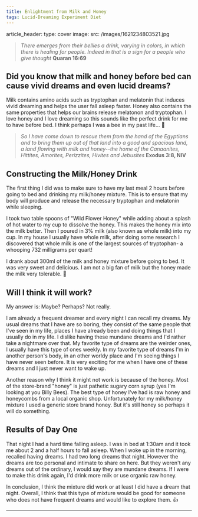 ```yaml
---
title: Enlightment from Milk and Honey 
tags: Lucid-Dreaming Experiment Diet 
--- 
```

article_header:
  type: cover
  image:
    src: /images/1621234803521.jpg

> _There emerges from their bellies a drink, varying in colors, in which there is healing for people. Indeed in that is a sign for a people who give thought_
> **Quaran 16:69**

## Did you know that milk and honey before bed can cause vivid dreams and even lucid dreams? 

Milk contains amino acids such as tryptophan and melatonin that induces vivid dreaming and helps the user fall asleep faster. Honey also contains the same properties that helps our brains release melatonon and tryptophan. I love honey and I love dreaming so this sounds like the perfect drink for me to have before bed. I think perhaps I was a bee in my past life... :honeybee: 

> _So I have come down to rescue them from the hand of the Egyptians and to bring them up out of that land into a good and spacious land, a land flowing with_
> _milk and honey--the home of the Canaanites, Hittites, Amorites, Perizzites, Hivites and Jebusites_
> **Exodus 3:8, NIV**

## Constructing the Milk/Honey Drink

The first thing I did was to make sure to have my last meal 2 hours before going to bed and drinking my milk/honey mixture. This is to ensure that my body will produce and release the necessary tryptophan and melatonin while sleeping.

I took two table spoons of "Wild Flower Honey" while adding about a splash of hot water to my cup to dissolve the honey. This makes the honey mix into the milk better. Then I poured in 3% milk (also known as whole milk) into my cup. In my house I usually have whole milk, after doing some research I discovered that whole milk is one of the largest sources of tryptophan- a whooping 732 milligrams per quart! 

I drank about 300ml of the milk and honey mixture before going to bed. It was very sweet and delicious. I am not a big fan of milk but the honey made the milk very tolerable. :honey_pot:

## Will I think it will work? 

My answer is: Maybe? Perhaps? Not really. 

I am already a frequent dreamer and every night I can recall my dreams. My usual dreams that I have are so boring, they consist of the same people that I've seen in my life, places I have already been and doing things that I usually do in my life. I dislike having these mundane dreams and I'd rather take a nightmare over that. My favorite type of dreams are the weirder ones, I usually have this type of ones weekly. In my favorite type of dreams I'm in another person's body, in an other worldy place and I'm seeing things I have never seen before. It is very exciting for me when I have one of these dreams and I just never want to wake up. 

Another reason why I think it might not work is because of the honey. Most of the store-brand "honey" is just pathetic sugary corn syrup (yes I'm looking at you Billy Bees). The best type of honey I've had is raw honey and honeycombs from a local organic shop. Unfortunately for my milk/honey mixture I used a generic store brand honey. But it's still honey so perhaps it will do something. 

## Results of Day One

That night I had a hard time falling asleep. I was in bed at 1:30am and it took me about 2 and a half hours to fall asleep. When I woke up in the morning, recalled having dreams. I had two long dreams that night. However the dreams are too personal and intimate to share on here. But they weren't any dreams out of the ordinary, I would say they are mundane dreams. If I were to make this drink again, I'd drink more milk or use organic raw honey. 

In conclusion, I think the mixture did work or at least I did have a dream that night. Overall, I think that this type of mixture would be good for someone who does not have frequent dreams and would like to explore them. :thumbsup: 

---